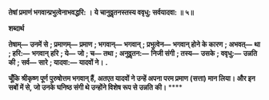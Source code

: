 **तेषां प्रमाणं भगवान्प्रभुत्वेनाभवद्धरि: ।** **ये चानुवॢतनस्तस्य ववृधु: सर्वयादवा: ॥ ५॥** 

**शब्दार्थ** 

**तेषाम्—** **उनमें से** **; प्रमाणम्—** **प्रमाण** **; भगवान्—** **भगवान्** **; प्रभुत्वेन—** **भगवान् होने के कारण** **; अभवत्—** **था** **; हरि:—** **भगवान्** **हरि** **; ये—** **जो** **; च—** **तथा** **; अनुवॢतन:—** **निजी संगी** **; तस्य—** **उसके** **; ववृधु:—** **उन्नति की** **; सर्व—** **सारे** **; यादवा:—** **यादवों ने।** **.** 

**चूँकि श्रीकृष्ण पूर्ण पुरुषोत्तम भगवान् हैं, अतएत यादवों ने उन्हें अपना परम प्रमाण** **(सत्ता) मान लिया। और इन सबों में से, जो उनके घनिष्ठ संगी थे उन्होंने विशेष रूप से उन्नति** **की।** **** 